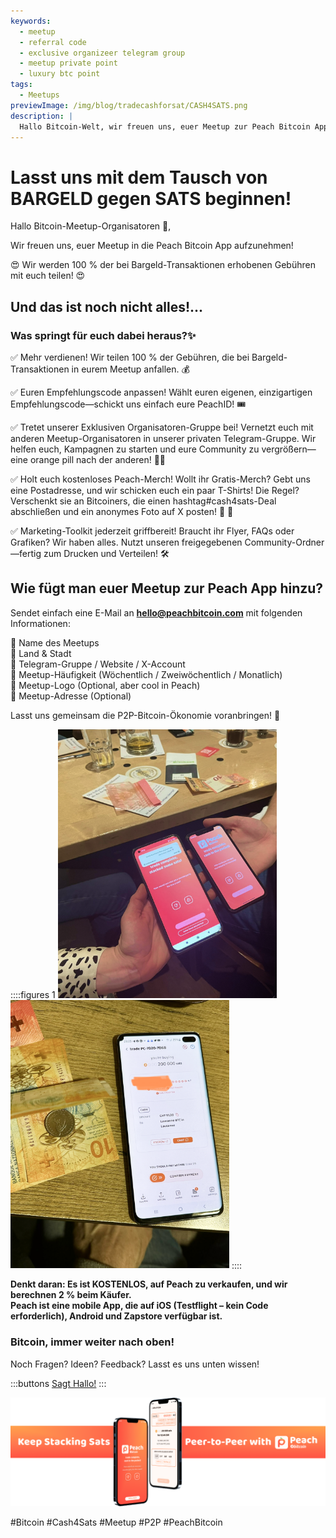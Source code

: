 ```yaml
---
keywords:
  - meetup
  - referral code
  - exclusive organizeer telegram group
  - meetup private point
  - luxury btc point
tags:
  - Meetups
previewImage: /img/blog/tradecashforsat/CASH4SATS.png
description: |
  Hallo Bitcoin-Welt, wir freuen uns, euer Meetup zur Peach Bitcoin App hinzuzufügen!
---
```


# Lasst uns mit dem Tausch von BARGELD gegen SATS beginnen!

Hallo Bitcoin-Meetup-Organisatoren 👋,

Wir freuen uns, euer Meetup in die Peach Bitcoin App aufzunehmen!

😍 Wir werden 100 % der bei Bargeld-Transaktionen erhobenen Gebühren mit euch teilen! 😍

## Und das ist noch nicht alles!...

### Was springt für euch dabei heraus?✨

✅ Mehr verdienen! Wir teilen 100 % der Gebühren, die bei Bargeld-Transaktionen in eurem Meetup anfallen. 💰

✅ Euren Empfehlungscode anpassen! Wählt euren eigenen, einzigartigen Empfehlungscode—schickt uns einfach eure PeachID! 🎟️

✅ Tretet unserer Exklusiven Organisatoren-Gruppe bei! Vernetzt euch mit anderen Meetup-Organisatoren in unserer privaten Telegram-Gruppe. Wir helfen euch, Kampagnen zu starten und eure Community zu vergrößern—eine orange pill nach der anderen! 🍊💊

✅ Holt euch kostenloses Peach-Merch! Wollt ihr Gratis-Merch? Gebt uns eine Postadresse, und wir schicken euch ein paar T-Shirts! Die Regel? Verschenkt sie an Bitcoiners, die einen hashtag#cash4sats-Deal abschließen und ein anonymes Foto auf X posten! 📸 🧡

✅ Marketing-Toolkit jederzeit griffbereit! Braucht ihr Flyer, FAQs oder Grafiken? Wir haben alles. Nutzt unseren freigegebenen Community-Ordner—fertig zum Drucken und Verteilen! 🛠️

## Wie fügt man euer Meetup zur Peach App hinzu?

Sendet einfach eine E-Mail an **hello@peachbitcoin.com** mit folgenden Informationen:

🔶 Name des Meetups  
🔶 Land & Stadt  
🔶 Telegram-Gruppe / Website / X-Account  
🔶 Meetup-Häufigkeit (Wöchentlich / Zweiwöchentlich / Monatlich)  
🔶 Meetup-Logo (Optional, aber cool in Peach)  
🔶 Meetup-Adresse (Optional)

Lasst uns gemeinsam die P2P-Bitcoin-Ökonomie voranbringen! 🚀

::::figures 1
<img src="/img/blog/tradecashforsat/img1.png" alt="exchange sat with money in a meetup point" style="width: 80%; max-width: 350px;">
<img src="/img/blog/tradecashforsat/img2.png" alt="complete trade sat with money in a meetup" style="width: 80%; max-width: 350px;">
::::

**Denkt daran: Es ist KOSTENLOS, auf Peach zu verkaufen, und wir berechnen 2 % beim Käufer.**  
**Peach ist eine mobile App, die auf iOS (Testflight – kein Code erforderlich), Android und Zapstore verfügbar ist.**

### Bitcoin, immer weiter nach oben!

Noch Fragen? Ideen? Feedback? Lasst es uns unten wissen!

:::buttons
[Sagt Hallo!](mailto:hello@peachbitcoin.com)
:::

![Say Hi!](/img/blog/tradecashforsat/img3.png)

#Bitcoin #Cash4Sats #Meetup #P2P #PeachBitcoin
